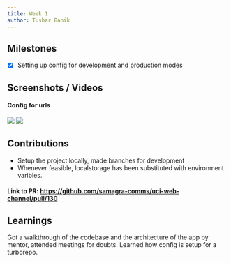 ```yaml
---
title: Week 1
author: Tushar Banik   
---
```


## Milestones
- [x] Setting up config for development and production modes

## Screenshots / Videos 
#### Config for urls
![](https://i.postimg.cc/v8544B3v/Screenshot-2023-07-25-at-9-11-44-PM.png)
![](https://i.postimg.cc/BnmLJVM9/Screenshot-2023-07-25-at-9-11-56-PM.png)

## Contributions
-  Setup the project locally, made branches for development   
-  Whenever feasible, localstorage has been substituted with environment varibles.

 #### Link to PR: https://github.com/samagra-comms/uci-web-channel/pull/130

## Learnings
Got a walkthrough of the codebase and the architecture of the app by mentor, attended meetings for doubts. Learned how config is setup for a turborepo. 

